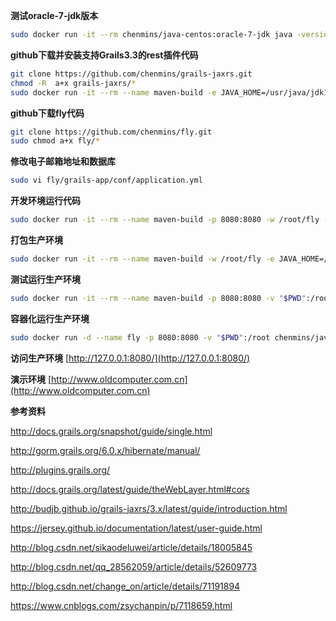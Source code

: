﻿**测试oracle-7-jdk版本**
```sh
sudo docker run -it --rm chenmins/java-centos:oracle-7-jdk java -version
```
**github下载并安装支持Grails3.3的rest插件代码**
```sh
git clone https://github.com/chenmins/grails-jaxrs.git
chmod -R  a+x grails-jaxrs/*
sudo docker run -it --rm --name maven-build -e JAVA_HOME=/usr/java/jdk1.7.0_80/ -w /root/grails-jaxrs -v "$PWD":/root chenmins/java-centos:oracle-7-jdk /root/grails-jaxrs/gradlew install
```
**github下载fly代码**
```sh
git clone https://github.com/chenmins/fly.git
sudo chmod a+x fly/*
```
**修改电子邮箱地址和数据库**
```sh
sudo vi fly/grails-app/conf/application.yml
```
**开发环境运行代码**
```sh
sudo docker run -it --rm --name maven-build -p 8080:8080 -w /root/fly -e JAVA_HOME=/usr/java/jdk1.7.0_80/ -v "$PWD":/root chenmins/java-centos:oracle-7-jdk /root/fly/grailsw run-app
```
**打包生产环境**
```sh
sudo docker run -it --rm --name maven-build -w /root/fly -e JAVA_HOME=/usr/java/jdk1.7.0_80/ -v "$PWD":/root chenmins/java-centos:oracle-7-jdk /root/fly/grailsw war
```
**测试运行生产环境**
```sh
sudo docker run -it --rm --name maven-build -p 8080:8080 -v "$PWD":/root chenmins/java-centos:oracle-7-jdk java -jar /root/fly/build/libs/fly-0.1.war
```
**容器化运行生产环境**
```sh
sudo docker run -d --name fly -p 8080:8080 -v "$PWD":/root chenmins/java-centos:oracle-7-jdk java -jar /root/fly/build/libs/fly-0.1.war
```
**访问生产环境**
[http://127.0.0.1:8080/](http://127.0.0.1:8080/)

**演示环境**
[http://www.oldcomputer.com.cn](http://www.oldcomputer.com.cn)

**参考资料**

http://docs.grails.org/snapshot/guide/single.html

http://gorm.grails.org/6.0.x/hibernate/manual/

http://plugins.grails.org/

http://docs.grails.org/latest/guide/theWebLayer.html#cors

http://budjb.github.io/grails-jaxrs/3.x/latest/guide/introduction.html

https://jersey.github.io/documentation/latest/user-guide.html

http://blog.csdn.net/sikaodeluwei/article/details/18005845

http://blog.csdn.net/qq_28562059/article/details/52609773

http://blog.csdn.net/change_on/article/details/71191894

https://www.cnblogs.com/zsychanpin/p/7118659.html